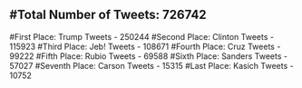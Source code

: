 #Total Number of Tweets: 726742 
---
#First Place: Trump Tweets - 250244
#Second Place: Clinton Tweets - 115923
#Third Place: Jeb! Tweets - 108671
#Fourth Place: Cruz Tweets - 99222
#Fifth Place: Rubio Tweets - 69588
#Sixth Place: Sanders Tweets - 57027
#Seventh Place: Carson Tweets - 15315
#Last Place: Kasich Tweets - 10752
